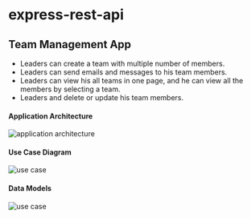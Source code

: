 # express-rest-api

## Team Management App

- Leaders can create a team with multiple number of members.
- Leaders can send emails and messages to his team members.
- Leaders can view his all teams in one page, and he can view all the members by selecting a team.
- Leaders and delete or update his team members.


#### Application Architecture

![application architecture](https://euuxswablrvfihzxbfml.supabase.in/storage/v1/object/public/github/express-rest-api/application-architecture.png)


#### Use Case Diagram

![use case](https://euuxswablrvfihzxbfml.supabase.in/storage/v1/object/public/github/express-rest-api/use-case.png)


#### Data Models

![use case](https://euuxswablrvfihzxbfml.supabase.in/storage/v1/object/public/github/express-rest-api/data-model.png)
